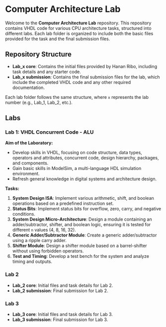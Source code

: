 # Computer Architecture Lab

Welcome to the **Computer Architecture Lab** repository. This repository contains VHDL code for various CPU architecture tasks, structured into different labs. Each lab folder is organized to include both the basic files provided for the task and the final submission files.

## Repository Structure

- **Lab_x core**: Contains the initial files provided by Hanan Ribo, including task details and any starter code.
- **Lab_x submission**: Contains the final submission files for the lab, which include the completed VHDL code and any other required documentation.

Each lab folder follows the same structure, where `x` represents the lab number (e.g., Lab_1, Lab_2, etc.).

## Labs

### Lab 1: VHDL Concurrent Code - ALU

**Aim of the Laboratory:**
- Develop skills in VHDL, focusing on code structure, data types, operators and attributes, concurrent code, design hierarchy, packages, and components.
- Gain basic skills in ModelSim, a multi-language HDL simulation environment.
- Refresh general knowledge in digital systems and architecture design.

**Tasks:**
1. **System Design ISA**: Implement various arithmetic, shift, and boolean operations based on a predefined instruction set.
2. **Status Bits**: Implement status bits for overflow, zero, carry, and negative conditions.
3. **System Design Micro-Architecture**: Design a module containing an adder/subtractor, shifter, and boolean logic, ensuring it is tested for different `n` values (4, 8, 16, 32).
4. **Generic Adder/Subtractor Module**: Create a generic adder/subtractor using a ripple carry adder.
5. **Shifter Module**: Design a shifter module based on a barrel-shifter without using forbidden operators.
6. **Test and Timing**: Develop a test bench for the system and analyze timing and outputs.

### Lab 2
- **Lab_2 core**: Initial files and task details for Lab 2.
- **Lab_2 submission**: Final submission for Lab 2.

### Lab 3
- **Lab_3 core**: Initial files and task details for Lab 3.
- **Lab_3 submission**: Final submission for Lab 3.
